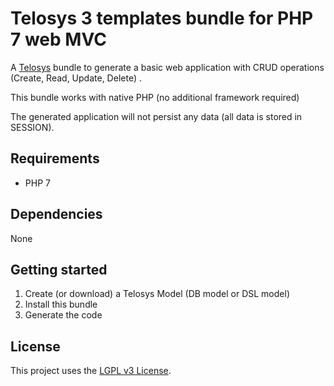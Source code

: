 # Telosys 3 templates bundle for PHP 7 web MVC

A [Telosys](https://telosys.org) bundle to generate a basic web application 
with CRUD operations (Create, Read, Update, Delete) .

This bundle works with native PHP (no additional framework required)

The generated application will not persist any data (all data is stored in SESSION).

## Requirements

- PHP 7

## Dependencies

None

## Getting started
 
1. Create (or download) a Telosys Model (DB model or DSL model)
2. Install this bundle 
3. Generate the code


## License

This project uses the [LGPL v3 License](https://www.gnu.org/licenses/lgpl-3.0.en.html).
